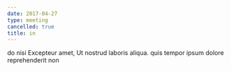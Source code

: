 ```yaml
---
date: 2017-04-27
type: meeting
cancelled: true
title: in
---
```

do nisi Excepteur amet, Ut nostrud laboris aliqua. quis tempor ipsum dolore reprehenderit non